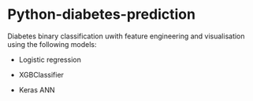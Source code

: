 # Python-diabetes-prediction

Diabetes binary classification uwith feature engineering and visualisation using the following models:

- Logistic regression

- XGBClassifier

- Keras ANN 
